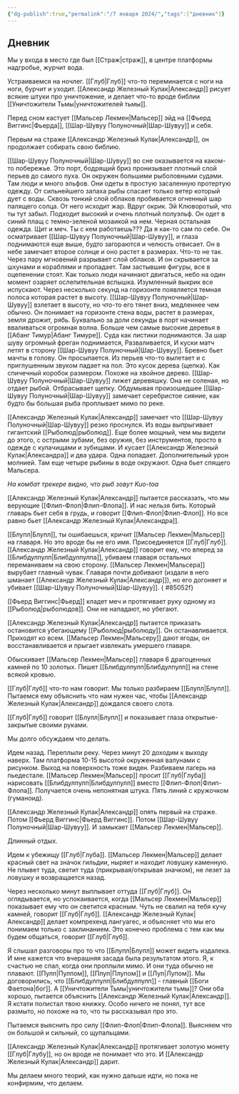 ```yaml
---
{"dg-publish":true,"permalink":"/7 января 2024/","tags":["дневник"]}
---
```


## Дневник
Мы у входа в место где был [[Страж\|страж]], в центре платформы надгробье, журчит вода.

Устраиваемся на ночлег. [[Глуб\|Глуб]] что-то переминается с ноги на ноги, бурчит и уходит. [[Александр Железный Кулак\|Александр]] рисует всякие штуки про уничтожение, и делает что-то вроде библии [[Уничтожители Тьмы\|уничтожителей тьмы]].

Перед сном кастует [[Мальсер Лекмен\|Мальсер]] эйд на [[Фьерд Виггинс\|Фьерда]], [[Шар-Шувуу Полуночный\|Шар-Шувуу]] и себя.

Первым на страже [[Александр Железный Кулак\|Александр]], он продолжает собирать свою библию.

[[Шар-Шувуу Полуночный\|Шар-Шувуу]] во сне оказывается на каком-то побережье. Это порт, бодрящий бриз пронизывает плотный слой перьев до самого пуха. Он окружен большими рыболовными судами. Там люди и много эльфов. Они одеты в простую засаленную протертую одежду. От сильнейшего запаха рыбы спасает только ветер который дует с воды. Сквозь тонкий слой облаков пробивается огненный шар палящего солца. От него исходит жар. Вдруг окрик. Эй Клюворотый, что ты тут забыл. Подходит высокий и очень плотный полуэльф. Он одет в синий плащ с темно-зеленой мозаикой на нем. Черная остальная одежда. Щит и меч. Ты с кем работаешь??? Да я как-то сам по себе. Он осматривает [[Шар-Шувуу Полуночный\|Шар-Шувуу]], и глаза поднимаются еще выше, будто загораются и челюсть отвисает. Он в небе замечает второе солнце и оно растет в размерах. Что-то не так. Через пару мгновений разрывает слой облаков. И он скрывается за шхунами и кораблями и пропадает. Там застывшие фигуры, все в оцепенении стоят. Как только люди начинают двигаться, небо на один момент озаряет ослепительная вспышка. Изумленный выкрик все испускают. Через несколько секунд на горизонте появляется темная полоса которая растет в высоту. [[Шар-Шувуу Полуночный\|Шар-Шувуу]] взлетает в высоту, но что-то его тянет вниз, медленнее чем обычно. Он понимает на горизонте стена воды, растет в размерах, земля дрожит, рябь. Буквально за доли секунды в порт начинает вваливаться огромная волна. Больше чем самые высокие деревья в [[Абанг Тимур\|Абанг Тимуре]]. Суда как листики поднимаются. За шар шуву огромный фреган поднимается, Разваливается, И куски матч летят в сторону [[Шар-Шувуу Полуночный\|Шар-Шувуу]]. Бревно бьет мачты в голову. Он просыпается. Из перьев что-то вылетает и с приглушенным звуком падает на пол. Это кусок дерева (щепка). Как спичечный коробок размером. Похоже на хвойное дерево. [[Шар-Шувуу Полуночный\|Шар-Шувуу]] лижет деревяшку. Она не соленая, но отдает рыбой. Отбрасывает щепку. Обдумывая произошедшее [[Шар-Шувуу Полуночный\|Шар-Шувуу]] замечает серебристое сияние, как будто бы большая рыба проплывает мимо по реке. 

[[Александр Железный Кулак\|Александр]] замечает что [[Шар-Шувуу Полуночный\|Шар-Шувуу]] резко проснулся. Из воды выпрыгивает гигантский [[Рыболюд\|рыболюд]]. Еще более мощный, чем мы видели до этого, с острыми зубами, без оружия, без инструментов, просто в одежде с кулачищами и зубищами. И кусает [[Александр Железный Кулак\|Александра]] и два удара. Одна попадает. Дополнительный урон молнией. Там еще четыре рыбины в воде окружают. Одна бьет спящего Мальсера. 

*На комбат трекере видно, что рыб зовут Kuo-toa*

[[Александр Железный Кулак\|Александр]] пытается рассказать, что мы верующие [[Флип-Флоп\|Флип-Флопа]]. И нас нельзя бить. Который главарь бьет себя в грудь, и говорит [[Флип-Флоп\|Флип-Флоп]]. Но все равно бьет [[Александр Железный Кулак\|Александра]].

[[Блупл\|Блупл]], ты ошибаешься, кричит [[Мальсер Лекмен\|Мальсер]] на главаря. Но это вроде бы не его имя. Присоединяется [[Глуб\|Глуб]]. [[Александр Железный Кулак\|Александр]] говорит ему, что вперед за [[Блибдулпулп\|Блибдулпулпа]], убиваем главаря остальных переманиваем на свою сторону. [[Мальсер Лекмен\|Мальсера]] вырубает главный чувак. Главаря почти добивают (издали в него шманает [[Александр Железный Кулак\|Александр]]), но его догоняет и убивает [[Шар-Шувуу Полуночный\|Шар-Шувуу]].
{ #85052f}


[[Фьерд Виггинс\|Фьерд]] кладет меч и протягивает руку одному из [[Рыболюд\|рыболюдов]]. Они не нападают, но убегают.

[[Александр Железный Кулак\|Александр]] пытается приказать остановится убегающему [[Рыболюд\|рыболюду]]. Он останавливается. Приходят ко всем. [[Мальсер Лекмен\|Мальсеру]] дают ягоды, он восстанавливается и прыгает извлекать умершего главаря. 

Обыскивает [[Мальсер Лекмен\|Мальсер]] главаря 6 драгоценных камней по 10 золотых. Пишет [[Блибдулпулп\|Блибдулпулп]] на стене всякой кровью. 

[[Глуб\|Глуб]] что-то нам говорит. Мы только разбираем [[Блупл\|Блупл]]. Пытаемся ему объяснить что нам нужен час, чтобы [[Александр Железный Кулак\|Александр]] дождался своего слота.

[[Глуб\|Глуб]] говорит [[Блупл\|Блупл]] и показывает глаза открытые-закрытые своими руками. 

Мы долго обсуждаем что делать.

Идем назад. Переплыли реку. Через минут 20 доходим к выходу наверх. Там платформа 10-15 высотой окруженная валунами с рисунком. Выход на поверхность тоже виден. Разбиваем лагерь на пьедестале. [[Мальсер Лекмен\|Мальсер]] просит [[Глуб\|Глуба]] нарисовать [[Блибдулпулп\|Блибдулпулп]] вместо [[Флип-Флоп\|Флип-Флопа]]. Получается очень непонятная штука. Пять линий с кружочком (гуманоид).

[[Александр Железный Кулак\|Александр]] опять первый на страже. Потом [[Фьерд Виггинс\|Фьерд Виггинс]]. Потом [[Шар-Шувуу Полуночный\|Шар-Шувуу]]. И замыкает [[Мальсер Лекмен\|Мальсер]].

Длинный отдых.

Идем к убежищу [[Глуб\|Глуба]]. [[Мальсер Лекмен\|Мальсер]] делает красный свет на значок гильдии, ныряет и находит ловушку каменную. Не плывет туда, светит туда (прикрывая/открывая значком), не лезет за ловушку и возвращается назад. 

Через несколько минут выплывает оттуда [[Глуб\|Глуб]]. Он оглядывается, но успокаивается, когда [[Мальсер Лекмен\|Мальсер]] показывает ему что он светится красным. Чуть не свалил на тебя кучу камней, говорит [[Глуб\|Глуб]]. [[Александр Железный Кулак\|Александр]] делает компрехенд лангуагес, и объясняет что мы его понимаем только с заклинанием. Это конечно проблема с тем как мы будем общаться, говорит [[Глуб\|Глуб]].

Я слышал разговоры про то что [[Блупл\|Блупл]] может видеть издалека. И мне кажется что вчерашняя засада была результатом этого. Я, к счастью не спал, когда они проплыли мимо. И они туда обычно не плавают. [[Пулп\|Пулпом]], [[Плуп\|Плупом]] и [[Луп\|Лупом]]. Мы договорились, что [[Блибдулпулп\|Блибдулпулп]] - главный [[Боги Фаетона\|бог]]. А [[Уничтожители Тьмы\|уничтожители тьмы]]? Они оба хорошо, пытается объяснить [[Александр Железный Кулак\|Александр]]. Я кстати полистал твою книжку. Особо ничего не понял, тут все размыто, но похоже на то, что ты рассказывал про это. 

Пытаемся выяснить про силу [[Флип-Флоп\|Флип-Флопа]]. Выясняем что он большой и сильный, со щупальцами. 

[[Александр Железный Кулак\|Александр]] протягивает золотую монету [[Глуб\|Глубу]], но он вроде не понимает что это. И [[Александр Железный Кулак\|Александр]] дарит. 

Мы делаем много теорий, как нужно дальше идти, но пока не конфирмим, что делаем.